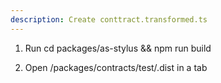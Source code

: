 ```yaml
---
description: Create conttract.transformed.ts
---
```


1. Run cd packages/as-stylus && npm run build

2. Open /packages/contracts/test/.dist in a tab